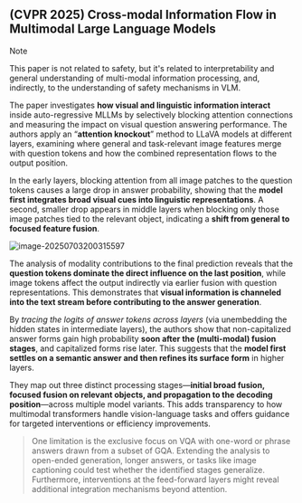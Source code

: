## (CVPR 2025) Cross-modal Information Flow in Multimodal Large Language Models

> [!NOTE]
>
> This paper is not related to safety, but it's related to interpretability and general understanding of multi-modal information processing, and, indirectly, to the understanding of safety mechanisms in VLM.

The paper investigates **how visual and linguistic information interact** inside auto-regressive MLLMs by selectively blocking attention connections and measuring the impact on visual question answering performance. The authors apply an “**attention knockout**” method to LLaVA models at different layers, examining where general and task-relevant image features merge with question tokens and how the combined representation flows to the output position.

In the early layers, blocking attention from all image patches to the question tokens causes a large drop in answer probability, showing that the **model first integrates broad visual cues into linguistic representations**. A second, smaller drop appears in middle layers when blocking only those image patches tied to the relevant object, indicating a **shift from general to focused feature fusion**.

![image-20250703200315597](./assets/image-20250703200315597.png)

The analysis of modality contributions to the final prediction reveals that the **question tokens dominate the direct influence on the last position**, while image tokens affect the output indirectly via earlier fusion with question representations. This demonstrates that **visual information is channeled into the text stream before contributing to the answer generation**.

By *tracing the logits of answer tokens across layers* (via unembedding the hidden states in intermediate layers), the authors show that non-capitalized answer forms gain high probability **soon after the (multi-modal) fusion stages**, and capitalized forms rise later. This suggests that the **model first settles on a semantic answer and then refines its surface form** in higher layers.

They map out three distinct processing stages—**initial broad fusion, focused fusion on relevant objects, and propagation to the decoding position**—across multiple model variants. This adds transparency to how multimodal transformers handle vision-language tasks and offers guidance for targeted interventions or efficiency improvements.

> One limitation is the exclusive focus on VQA with one-word or phrase answers drawn from a subset of GQA. Extending the analysis to open-ended generation, longer answers, or tasks like image captioning could test whether the identified stages generalize. Furthermore, interventions at the feed-forward layers might reveal additional integration mechanisms beyond attention.